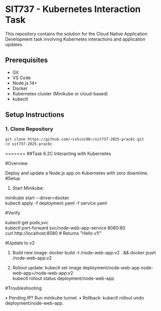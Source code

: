 
# SIT737 - Kubernetes Interaction Task

This repository contains the solution for the Cloud Native Application Development task involving Kubernetes interactions and application updates.

## Prerequisites

- Git
- VS Code
- Node.js 14+
- Docker
- Kubernetes cluster (Minikube or cloud-based)
- kubectl

## Setup Instructions

### 1. Clone Repository

```bash
git clone https://github.com/<ishini98>/sit737-2025-prac6c.git
cd sit737-2025-prac6c

```
=======
##Task 6.2C  Interacting with Kubernetes


#Overview

Deploy and update a Node.js app on Kubernetes with zero downtime.
#Setup
1.	Start Minikube:
   
minikube start --driver=docker  
kubectl apply -f deployment.yaml -f service.yaml


#Verify

kubectl get pods,svc  
kubectl port-forward svc/node-web-app-service 8080:80  
curl http://localhost:8080  # Returns "Hello v1!" 


#Update to v2

1.	Build new image:
docker build -t <user>/node-web-app:v2 . && docker push <user>/node-web-app:v2

3.	Rollout update:
kubectl set image deployment/node-web-app node-web-app=<user>/node-web-app:v2  
kubectl rollout status deployment/node-web-app


#Troubleshooting

•	Pending IP? Run minikube tunnel.
•	Rollback: kubectl rollout undo deployment/node-web-app.

